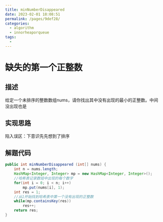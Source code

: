```yaml
---
title: minNumberDisappeared
date: 2023-02-01 18:08:51
permalink: /pages/9def28/
categories:
  - algorithm
  - innorheaporqueue
tags:
  - 
---
```

# 缺失的第一个正整数
## 描述
给定一个未排序的整数数组nums，请你找出其中没有出现的最小的正整数。中间没出现也是

## 实现思路
陷入误区：下意识先先想到了排序

## 解题代码
```java
public int minNumberDisappeared (int[] nums) {
    int n = nums.length;
    HashMap<Integer, Integer> mp = new HashMap<Integer, Integer>();
    //哈希表记录数组中出现的每个数字
    for(int i = 0; i < n; i++)
        mp.put(nums[i], 1);
    int res = 1;
    //从1开始找到哈希表中第一个没有出现的正整数
    while(mp.containsKey(res))
        res++;
    return res;
}
```